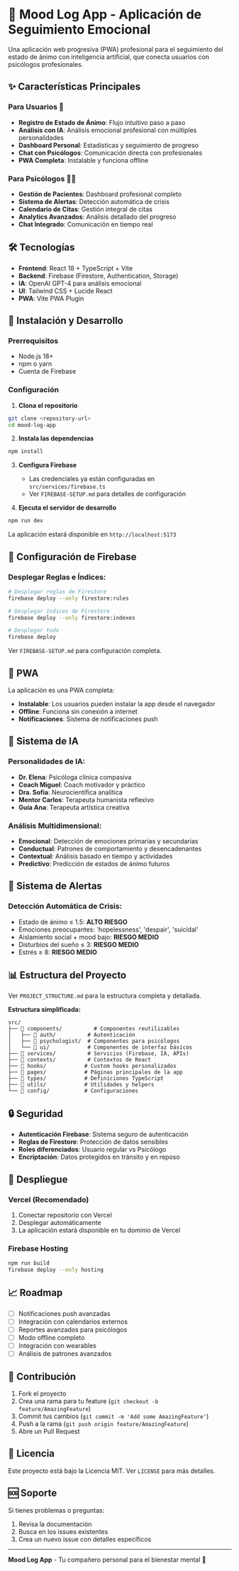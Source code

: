 # 🧠 Mood Log App - Aplicación de Seguimiento Emocional

Una aplicación web progresiva (PWA) profesional para el seguimiento del estado de ánimo con inteligencia artificial, que conecta usuarios con psicólogos profesionales.

## ✨ **Características Principales**

### **Para Usuarios** 👥

- **Registro de Estado de Ánimo**: Flujo intuitivo paso a paso
- **Análisis con IA**: Análisis emocional profesional con múltiples personalidades
- **Dashboard Personal**: Estadísticas y seguimiento de progreso
- **Chat con Psicólogos**: Comunicación directa con profesionales
- **PWA Completa**: Instalable y funciona offline

### **Para Psicólogos** 👨‍⚕️

- **Gestión de Pacientes**: Dashboard profesional completo
- **Sistema de Alertas**: Detección automática de crisis
- **Calendario de Citas**: Gestión integral de citas
- **Analytics Avanzados**: Análisis detallado del progreso
- **Chat Integrado**: Comunicación en tiempo real

## 🛠️ **Tecnologías**

- **Frontend**: React 18 + TypeScript + Vite
- **Backend**: Firebase (Firestore, Authentication, Storage)
- **IA**: OpenAI GPT-4 para análisis emocional
- **UI**: Tailwind CSS + Lucide React
- **PWA**: Vite PWA Plugin

## 🚀 **Instalación y Desarrollo**

### **Prerrequisitos**

- Node.js 18+
- npm o yarn
- Cuenta de Firebase

### **Configuración**

1. **Clona el repositorio**

```bash
git clone <repository-url>
cd mood-log-app
```

2. **Instala las dependencias**

```bash
npm install
```

3. **Configura Firebase**

   - Las credenciales ya están configuradas en `src/services/firebase.ts`
   - Ver `FIREBASE-SETUP.md` para detalles de configuración

4. **Ejecuta el servidor de desarrollo**

```bash
npm run dev
```

La aplicación estará disponible en `http://localhost:5173`

## 🔧 **Configuración de Firebase**

### **Desplegar Reglas e Índices:**

```bash
# Desplegar reglas de Firestore
firebase deploy --only firestore:rules

# Desplegar índices de Firestore
firebase deploy --only firestore:indexes

# Desplegar todo
firebase deploy
```

Ver `FIREBASE-SETUP.md` para configuración completa.

## 📱 **PWA**

La aplicación es una PWA completa:

- **Instalable**: Los usuarios pueden instalar la app desde el navegador
- **Offline**: Funciona sin conexión a internet
- **Notificaciones**: Sistema de notificaciones push

## 🧠 **Sistema de IA**

### **Personalidades de IA:**

- **Dr. Elena**: Psicóloga clínica compasiva
- **Coach Miguel**: Coach motivador y práctico
- **Dra. Sofia**: Neurocientífica analítica
- **Mentor Carlos**: Terapeuta humanista reflexivo
- **Guía Ana**: Terapeuta artística creativa

### **Análisis Multidimensional:**

- **Emocional**: Detección de emociones primarias y secundarias
- **Conductual**: Patrones de comportamiento y desencadenantes
- **Contextual**: Análisis basado en tiempo y actividades
- **Predictivo**: Predicción de estados de ánimo futuros

## 🚨 **Sistema de Alertas**

### **Detección Automática de Crisis:**

- Estado de ánimo ≤ 1.5: **ALTO RIESGO**
- Emociones preocupantes: 'hopelessness', 'despair', 'suicidal'
- Aislamiento social + mood bajo: **RIESGO MEDIO**
- Disturbios del sueño ≤ 3: **RIESGO MEDIO**
- Estrés ≥ 8: **RIESGO MEDIO**

## 📊 **Estructura del Proyecto**

Ver `PROJECT_STRUCTURE.md` para la estructura completa y detallada.

**Estructura simplificada:**
```
src/
├── 📁 components/          # Componentes reutilizables
│   ├── 📁 auth/          # Autenticación
│   ├── 📁 psychologist/  # Componentes para psicólogos
│   └── 📁 ui/            # Componentes de interfaz básicos
├── 📁 services/          # Servicios (Firebase, IA, APIs)
├── 📁 contexts/          # Contextos de React
├── 📁 hooks/            # Custom hooks personalizados
├── 📁 pages/            # Páginas principales de la app
├── 📁 types/            # Definiciones TypeScript
├── 📁 utils/            # Utilidades y helpers
└── 📁 config/           # Configuraciones
```

## 🔒 **Seguridad**

- **Autenticación Firebase**: Sistema seguro de autenticación
- **Reglas de Firestore**: Protección de datos sensibles
- **Roles diferenciados**: Usuario regular vs Psicólogo
- **Encriptación**: Datos protegidos en tránsito y en reposo

## 🚀 **Despliegue**

### **Vercel (Recomendado)**

1. Conectar repositorio con Vercel
2. Desplegar automáticamente
3. La aplicación estará disponible en tu dominio de Vercel

### **Firebase Hosting**

```bash
npm run build
firebase deploy --only hosting
```

## 📈 **Roadmap**

- [ ] Notificaciones push avanzadas
- [ ] Integración con calendarios externos
- [ ] Reportes avanzados para psicólogos
- [ ] Modo offline completo
- [ ] Integración con wearables
- [ ] Análisis de patrones avanzados

## 🤝 **Contribución**

1. Fork el proyecto
2. Crea una rama para tu feature (`git checkout -b feature/AmazingFeature`)
3. Commit tus cambios (`git commit -m 'Add some AmazingFeature'`)
4. Push a la rama (`git push origin feature/AmazingFeature`)
5. Abre un Pull Request

## 📄 **Licencia**

Este proyecto está bajo la Licencia MIT. Ver `LICENSE` para más detalles.

## 🆘 **Soporte**

Si tienes problemas o preguntas:

1. Revisa la documentación
2. Busca en los issues existentes
3. Crea un nuevo issue con detalles específicos

---

**Mood Log App** - Tu compañero personal para el bienestar mental 💙
